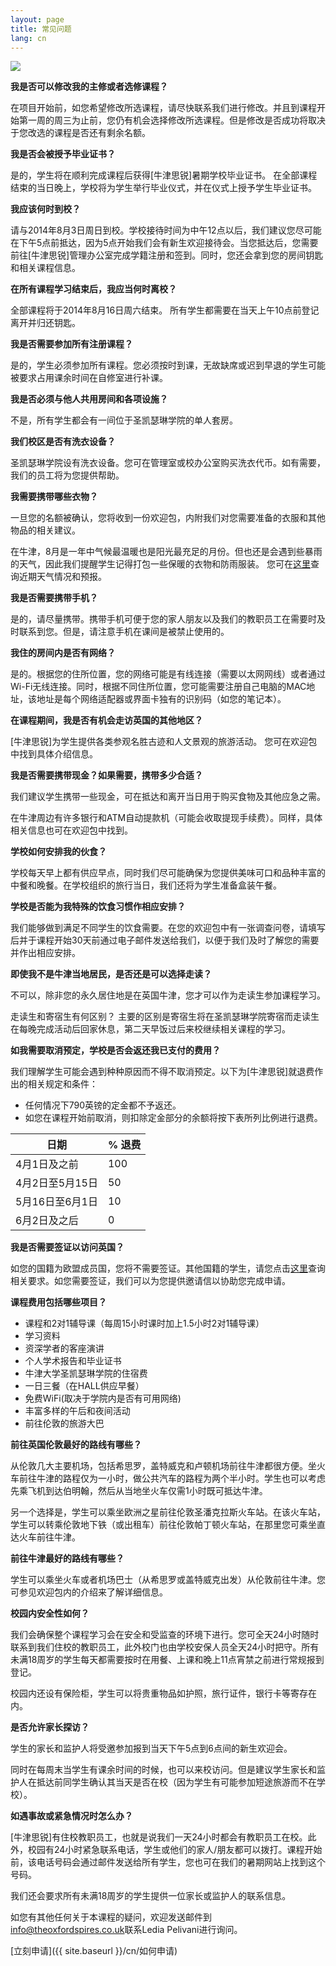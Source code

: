 ```yaml
---
layout: page
title: 常见问题
lang: cn
---
```


![](https://dl.dropboxusercontent.com/u/516841/GlobalME/sp6.jpg)

**我是否可以修改我的主修或者选修课程？**

在项目开始前，如您希望修改所选课程，请尽快联系我们进行修改。并且到课程开始第一周的周三为止前，您仍有机会选择修改所选课程。但是修改是否成功将取决于您改选的课程是否还有剩余名额。

**我是否会被授予毕业证书？**

是的，学生将在顺利完成课程后获得[牛津思锐]暑期学校毕业证书。 在全部课程结束的当日晚上，学校将为学生举行毕业仪式，并在仪式上授予学生毕业证书。

**我应该何时到校？**

请与2014年8月3日周日到校。学校接待时间为中午12点以后，我们建议您尽可能在下午5点前抵达，因为5点开始我们会有新生欢迎接待会。当您抵达后，您需要前往[牛津思锐]管理办公室完成学籍注册和签到。同时，您还会拿到您的房间钥匙和相关课程信息。

**在所有课程学习结束后，我应当何时离校？**

全部课程将于2014年8月16日周六结束。 所有学生都需要在当天上午10点前登记离开并归还钥匙。

**我是否需要参加所有注册课程？**

是的，学生必须参加所有课程。您必须按时到课，无故缺席或迟到早退的学生可能被要求占用课余时间在自修室进行补课。

**我是否必须与他人共用房间和各项设施？**

不是，所有学生都会有一间位于圣凯瑟琳学院的单人套房。

**我们校区是否有洗衣设备？**

圣凯瑟琳学院设有洗衣设备。您可在管理室或校办公室购买洗衣代币。如有需要，我们的员工将为您提供帮助。

**我需要携带哪些衣物？**

一旦您的名额被确认，您将收到一份欢迎包，内附我们对您需要准备的衣服和其他物品的相关建议。

在牛津，8月是一年中气候最温暖也是阳光最充足的月份。但也还是会遇到些暴雨的天气，因此我们提醒学生记得打包一些保暖的衣物和防雨服装。 您可在[这里](http://uk.weather.com)查询近期天气情况和预报。

**我是否需要携带手机？**

是的，请尽量携带。携带手机可便于您的家人朋友以及我们的教职员工在需要时及时联系到您。但是，请注意手机在课间是被禁止使用的。

**我住的房间内是否有网络？**

是的。根据您的住所位置，您的网络可能是有线连接（需要以太网网线）或者通过Wi-Fi无线连接。同时，根据不同住所位置，您可能需要注册自己电脑的MAC地址，该地址是每个网络适配器或界面卡独有的识别码（如您的笔记本）。 

**在课程期间，我是否有机会走访英国的其他地区？**

[牛津思锐]为学生提供各类参观名胜古迹和人文景观的旅游活动。 您可在欢迎包中找到具体介绍信息。

**我是否需要携带现金？如果需要，携带多少合适？**

我们建议学生携带一些现金，可在抵达和离开当日用于购买食物及其他应急之需。

在牛津周边有许多银行和ATM自动提款机（可能会收取提现手续费）。同样，具体相关信息也可在欢迎包中找到。

**学校如何安排我的伙食？**

学校每天早上都有供应早点，同时我们尽可能确保为您提供美味可口和品种丰富的中餐和晚餐。在学校组织的旅行当日，我们还将为学生准备盒装午餐。 

**学校是否能为我特殊的饮食习惯作相应安排？**

我们能够做到满足不同学生的饮食需要。在您的欢迎包中有一张调查问卷，请填写后并于课程开始30天前通过电子邮件发送给我们，以便于我们及时了解您的需要并作出相应安排。

**即使我不是牛津当地居民，是否还是可以选择走读？**

不可以，除非您的永久居住地是在英国牛津，您才可以作为走读生参加课程学习。

走读生和寄宿生有何区别？ 主要的区别是寄宿生将在圣凯瑟琳学院寄宿而走读生在每晚完成活动后回家休息，第二天早饭过后来校继续相关课程的学习。

**如我需要取消预定，学校是否会返还我已支付的费用？**

我们理解学生可能会遇到种种原因而不得不取消预定。以下为[牛津思锐]就退费作出的相关规定和条件：

- 任何情况下790英镑的定金都不予返还。
- 如您在课程开始前取消，则扣除定金部分的余额将按下表所列比例进行退费。

|日期               |% 退费                     |
|-------------------|---------------------------|
|4月1日及之前       |100                        |
|4月2日至5月15日    |50                         |
|5月16日至6月1日    |10                         |
|6月2日及之后       |0                          |

**我是否需要签证以访问英国？**

如您的国籍为欧盟成员国，您将不需要签证。其他国籍的学生，请您点击[这里](http://www.ukba.homeoffice.gov.uk/visas-immigration/do-you-need-a-visa/)查询相关要求。如您需要签证，我们可以为您提供邀请信以协助您完成申请。

**课程费用包括哪些项目？**

- 课程和2对1辅导课（每周15小时课时加上1.5小时2对1辅导课）
- 学习资料
- 资深学者的客座演讲
- 个人学术报告和毕业证书
- 牛津大学圣凯瑟琳学院的住宿费
- 一日三餐（在HALL供应早餐）
- 免费WiFi(取决于学院内是否有可用网络)
- 丰富多样的午后和夜间活动
- 前往伦敦的旅游大巴

**前往英国伦敦最好的路线有哪些？**

从伦敦几大主要机场，包括希思罗，盖特威克和卢顿机场前往牛津都很方便。坐火车前往牛津的路程仅为一小时，做公共汽车的路程为两个半小时。学生也可以考虑先乘飞机到达伯明翰，然后从当地坐火车仅需1小时既可抵达牛津。

另一个选择是，学生可以乘坐欧洲之星前往伦敦圣潘克拉斯火车站。在该火车站，学生可以转乘伦敦地下铁（或出租车）前往伦敦帕丁顿火车站，在那里您可乘坐直达火车前往牛津。

**前往牛津最好的路线有哪些？**

学生可以乘坐火车或者机场巴士（从希思罗或盖特威克出发）从伦敦前往牛津。您可参见欢迎包内的介绍来了解详细信息。

**校园内安全性如何？**

我们会确保整个课程学习会在安全和受监查的环境下进行。您可全天24小时随时联系到我们住校的教职员工，此外校门也由学校安保人员全天24小时把守。所有未满18周岁的学生每天都需要按时在用餐、上课和晚上11点宵禁之前进行常规报到登记。

校园内还设有保险柜，学生可以将贵重物品如护照，旅行证件，银行卡等寄存在内。

**是否允许家长探访？**

学生的家长和监护人将受邀参加报到当天下午5点到6点间的新生欢迎会。

同时在每周末当学生有课余时间的时候，也可以来校访问。但是建议学生家长和监护人在抵达前同学生确认其当天是否在校（因为学生有可能参加短途旅游而不在学校）。

**如遇事故或紧急情况时怎么办？**

[牛津思锐]有住校教职员工，也就是说我们一天24小时都会有教职员工在校。此外，校园有24小时紧急联系电话，学生或他们的家人/朋友都可以拨打。课程开始前，该电话号码会通过邮件发送给所有学生，您也可在我们的暑期网站上找到这个号码。 

我们还会要求所有未满18周岁的学生提供一位家长或监护人的联系信息。

如您有其他任何关于本课程的疑问，欢迎发送邮件到[info@theoxfordspires.co.uk](mailto:info@theoxfordspires.co.uk)联系Ledia Pelivani进行询问。

[立刻申请]({{ site.baseurl }}/cn/如何申请)
